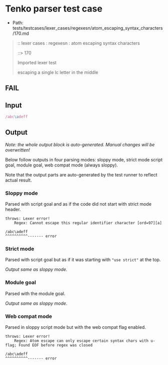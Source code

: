 # Tenko parser test case

- Path: tests/testcases/lexer_cases/regexesn/atom_escaping_syntax_characters/170.md

> :: lexer cases : regexesn : atom escaping syntax characters
>
> ::> 170
>
> Imported lexer test
>
> escaping a single lc letter in the middle

## FAIL

## Input

`````js
/abc\adeff
`````

## Output

_Note: the whole output block is auto-generated. Manual changes will be overwritten!_

Below follow outputs in four parsing modes: sloppy mode, strict mode script goal, module goal, web compat mode (always sloppy).

Note that the output parts are auto-generated by the test runner to reflect actual result.

### Sloppy mode

Parsed with script goal and as if the code did not start with strict mode header.

`````
throws: Lexer error!
    Regex: Cannot escape this regular identifier character [ord=97][a]

/abc\adeff
^^^^^^^^^^------- error
`````

### Strict mode

Parsed with script goal but as if it was starting with `"use strict"` at the top.

_Output same as sloppy mode._

### Module goal

Parsed with the module goal.

_Output same as sloppy mode._

### Web compat mode

Parsed in sloppy script mode but with the web compat flag enabled.

`````
throws: Lexer error!
    Regex: Atom escape can only escape certain syntax chars with u-flag; Found EOF before regex was closed

/abc\adeff
^^^^^^^^^^------- error
`````

